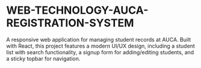 # WEB-TECHNOLOGY-AUCA-REGISTRATION-SYSTEM
A responsive web application for managing student records at AUCA. Built with React, this project features a modern UI/UX design, including a student list with search functionality, a signup form for adding/editing students, and a sticky topbar for navigation.
